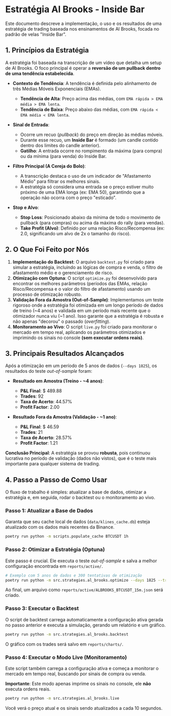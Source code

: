 # Estratégia Al Brooks - Inside Bar

Este documento descreve a implementação, o uso e os resultados de uma estratégia de trading baseada nos ensinamentos de Al Brooks, focada no padrão de velas "Inside Bar".

## 1. Princípios da Estratégia

A estratégia foi baseada na transcrição de um vídeo que detalha um setup de Al Brooks. O foco principal é operar a **reversão de um pullback dentro de uma tendência estabelecida**.

- **Contexto de Tendência**: A tendência é definida pelo alinhamento de três Médias Móveis Exponenciais (EMAs).
  - **Tendência de Alta**: Preço acima das médias, com `EMA rápida > EMA média > EMA lenta`.
  - **Tendência de Baixa**: Preço abaixo das médias, com `EMA rápida < EMA média < EMA lenta`.

- **Sinal de Entrada**:
  - Ocorre um recuo (*pullback*) do preço em direção às médias móveis.
  - Durante esse recuo, um **Inside Bar** é formado (um candle contido dentro dos limites do candle anterior).
  - **Gatilho**: A entrada ocorre no rompimento da máxima (para compra) ou da mínima (para venda) do Inside Bar.

- **Filtro Principal (A Cereja do Bolo)**:
  - A transcrição destaca o uso de um indicador de "Afastamento Médio" para filtrar os melhores sinais.
  - A estratégia só considera uma entrada se o preço estiver muito próximo de uma EMA longa (ex: EMA 50), garantindo que a operação não ocorra com o preço "esticado".

- **Stop e Alvo**:
  - **Stop Loss**: Posicionado abaixo da mínima de todo o movimento de pullback (para compras) ou acima da máxima do rally (para vendas).
  - **Take Profit (Alvo)**: Definido por uma relação Risco/Recompensa (ex: 2.0, significando um alvo de 2x o tamanho do risco).

## 2. O Que Foi Feito por Nós

1.  **Implementação do Backtest**: O arquivo `backtest.py` foi criado para simular a estratégia, incluindo as lógicas de compra e venda, o filtro de afastamento médio e o gerenciamento de risco.
2.  **Otimização com Optuna**: O script `optimize.py` foi desenvolvido para encontrar os melhores parâmetros (períodos das EMAs, relação Risco/Recompensa e o valor do filtro de afastamento) usando um processo de otimização robusto.
3.  **Validação Fora da Amostra (Out-of-Sample)**: Implementamos um teste rigoroso onde a estratégia foi otimizada em um longo período de dados de treino (~4 anos) e validada em um período mais recente que o otimizador nunca viu (~1 ano). Isso garante que a estratégia é robusta e não apenas "decorou" o passado (*overfitting*).
4.  **Monitoramento ao Vivo**: O script `live.py` foi criado para monitorar o mercado em tempo real, aplicando os parâmetros otimizados e imprimindo os sinais no console **(sem executar ordens reais)**.

## 3. Principais Resultados Alcançados

Após a otimização em um período de 5 anos de dados (`--days 1825`), os resultados do teste *out-of-sample* foram:

- **Resultado em Amostra (Treino - ~4 anos)**:
  - **P&L Final**: $ 489.88
  - **Trades**: 92
  - **Taxa de Acerto**: 44.57%
  - **Profit Factor**: 2.00

- **Resultado Fora da Amostra (Validação - ~1 ano)**:
  - **P&L Final**: $ 46.59
  - **Trades**: 21
  - **Taxa de Acerto**: 28.57%
  - **Profit Factor**: 1.21

**Conclusão Principal**: A estratégia se provou **robusta**, pois continuou lucrativa no período de validação (dados não vistos), que é o teste mais importante para qualquer sistema de trading.

## 4. Passo a Passo de Como Usar

O fluxo de trabalho é simples: atualizar a base de dados, otimizar a estratégia e, em seguida, rodar o backtest ou o monitoramento ao vivo.

### Passo 1: Atualizar a Base de Dados

Garanta que seu cache local de dados (`data/klines_cache.db`) esteja atualizado com os dados mais recentes da Binance.

```bash
poetry run python -m scripts.populate_cache BTCUSDT 1h
```

### Passo 2: Otimizar a Estratégia (Optuna)

Este passo é crucial. Ele executa o teste *out-of-sample* e salva a melhor configuração encontrada em `reports/active/`.

```bash
# Exemplo com 5 anos de dados e 300 tentativas de otimização
poetry run python -m src.strategies.al_brooks.optimize --days 1825 --trials 300
```

Ao final, um arquivo como `reports/active/ALBROOKS_BTCUSDT_15m.json` será criado.

### Passo 3: Executar o Backtest

O script de backtest carrega automaticamente a configuração ativa gerada no passo anterior e executa a simulação, gerando um relatório e um gráfico.

```bash
poetry run python -m src.strategies.al_brooks.backtest
```

O gráfico com os trades será salvo em `reports/charts/`.

### Passo 4: Executar o Modo Live (Monitoramento)

Este script também carrega a configuração ativa e começa a monitorar o mercado em tempo real, buscando por sinais de compra ou venda.

**Importante**: Este modo apenas imprime os sinais no console, ele **não** executa ordens reais.

```bash
poetry run python -m src.strategies.al_brooks.live
```

Você verá o preço atual e os sinais sendo atualizados a cada 10 segundos.
